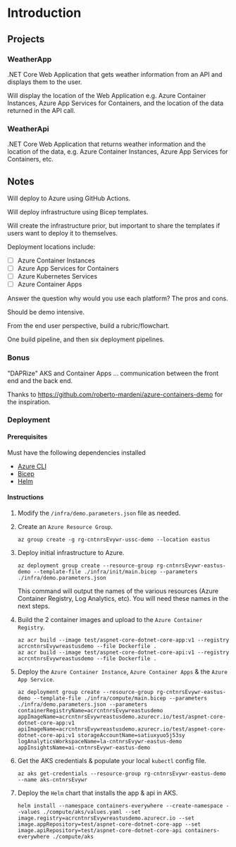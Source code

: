 # Introduction

## Projects

### WeatherApp

.NET Core Web Application that gets weather information from an API and displays them to the user.

Will display the location of the Web Application e.g. Azure Container Instances, Azure App Services for Containers, and the location of the data returned in the API call.

### WeatherApi

.NET Core Web Application that returns weather information and the location of the data, e.g. Azure Container Instances, Azure App Services for Containers, etc.

## Notes

Will deploy to Azure using GitHub Actions.

Will deploy infrastructure using Bicep templates.

Will create the infrastructure prior, but important to share the templates if users want to deploy it to themselves.

Deployment locations include:

- [ ] Azure Container Instances
- [ ] Azure App Services for Containers
- [ ] Azure Kubernetes Services
- [ ] Azure Container Apps

Answer the question why would you use each platform? The pros and cons.

Should be demo intensive.

From the end user perspective, build a rubric/flowchart.

One build pipeline, and then six deployment pipelines.

### Bonus

"DAPRize" AKS and Container Apps ... communication between the front end and the back end.

Thanks to <https://github.com/roberto-mardeni/azure-containers-demo> for the inspiration.

### Deployment

#### Prerequisites

Must have the following dependencies installed

  - [Azure CLI](https://docs.microsoft.com/en-us/cli/azure/install-azure-cli)
  - [Bicep](https://docs.microsoft.com/en-us/azure/azure-resource-manager/bicep/install#azure-cli)
  - [Helm](https://helm.sh/docs/intro/install/)

#### Instructions

1.  Modify the ```/infra/demo.parameters.json``` file as needed.

1.  Create an ```Azure Resource Group```.

    ```shell
    az group create -g rg-cntnrsEvywr-ussc-demo --location eastus
    ```

1.  Deploy initial infrastructure to Azure.

    ```shell
    az deployment group create --resource-group rg-cntnrsEvywr-eastus-demo --template-file ./infra/init/main.bicep --parameters ./infra/demo.parameters.json
    ```

    This command will output the names of the various resources (Azure Container Registry, Log Analytics, etc). You will need these names in the next steps.

1.  Build the 2 container images and upload to the `Azure Container Registry`.

    ```shell
    az acr build --image test/aspnet-core-dotnet-core-app:v1 --registry acrcntnrsEvywreastusdemo --file Dockerfile .
    az acr build --image test/aspnet-core-dotnet-core-api:v1 --registry acrcntnrsEvywreastusdemo --file Dockerfile .
    ```

1.  Deploy the ```Azure Container Instance```, ```Azure Container Apps``` & the ```Azure App Service```.

    ```shell
    az deployment group create --resource-group rg-cntnrsEvywr-eastus-demo --template-file ./infra/compute/main.bicep --parameters ./infra/demo.parameters.json --parameters containerRegistryName=acrcntnrsEvywreastusdemo appImageName=acrcntnrsEvywreastusdemo.azurecr.io/test/aspnet-core-dotnet-core-app:v1 apiImageName=acrcntnrsEvywreastusdemo.azurecr.io/test/aspnet-core-dotnet-core-api:v1 storageAccountName=satiuxyuo5j53sy logAnalyticsWorkspaceName=la-cntnrsEvywr-eastus-demo appInsightsName=ai-cntnrsEvywr-eastus-demo
    ```

1.  Get the AKS credentials & populate your local ```kubectl``` config file.

    ```shell
    az aks get-credentials --resource-group rg-cntnrsEvywr-eastus-demo --name aks-cntnrsEvywr
    ```

1.  Deploy the ```Helm``` chart that installs the app & api in AKS.

    ```shell
    helm install --namespace containers-everywhere --create-namespace --values ./compute/aks/values.yaml --set image.registry=acrcntnrsEvywreastusdemo.azurecr.io --set image.appRepository=test/aspnet-core-dotnet-core-app --set image.apiRepository=test/aspnet-core-dotnet-core-api containers-everywhere ./compute/aks 
    ```